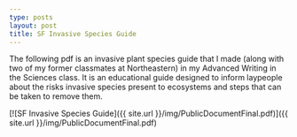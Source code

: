 ```yaml
---
type: posts
layout: post
title: SF Invasive Species Guide
---
```

  The following pdf is an invasive plant species guide that I made (along with two of my former classmates at Northeastern) in my Advanced Writing in the Sciences class. It is an educational guide designed to inform laypeople about the risks invasive species present to ecosystems and steps that can be taken to remove them.
  
[![SF Invasive Species Guide]({{ site.url }}/img/PublicDocumentFinal.pdf)]({{ site.url }}/img/PublicDocumentFinal.pdf)

